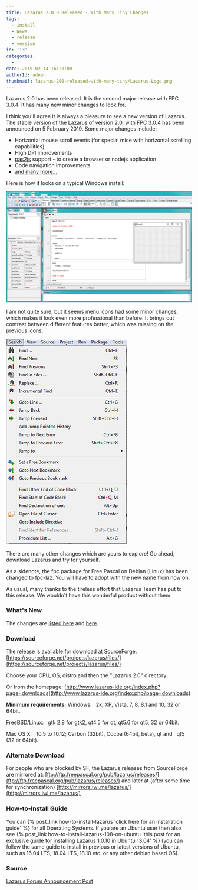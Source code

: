 ```yaml
---
title: Lazarus 2.0.0 Released - With Many Tiny Changes
tags:
  - install
  - News
  - release
  - version
id: '13'
categories:
  -
date: 2019-02-14 16:20:00
authorId: adnan
thumbnail: lazarus-200-released-with-many-tiny/Lazarus-Logo.png
---
```


Lazarus 2.0 has been released. It is the second major release with FPC 3.0.4. It has many new minor changes to look for.
<!-- more -->

I think you'll agree it is always a pleasure to see a new version of Lazarus. The stable version of the Lazarus of version 2.0, with FPC 3.0.4 has been announced on 5 February 2019. Some major changes include:


*   Horizontal mouse scroll events (for special mice with horizontal scrolling capabilities)
*   High DPI improvements
*   [pas2js](http://wiki.lazarus.freepascal.org/lazarus_pas2js_integration) support - to create a browser or nodejs application
*   Code navigation improvements
*   [and many more...](http://wiki.lazarus.freepascal.org/Lazarus_2.0.0_release_notes)


Here is how it looks on a typical Windows install:


![](lazarus-200-released-with-many-tiny/Lazarus-2.0.0-on-windows.png)



I am not quite sure, but it seems menu icons had some minor changes, which makes it look even more professional than before. It brings out contrast between different features better, which was missing on the previous icons.


![](lazarus-200-released-with-many-tiny/Lazarus-2.0.0-menu1.png)




There are many other changes which are yours to explore! Go ahead, download Lazarus and try for yourself.


As a sidenote, the fpc package for Free Pascal on Debian (Linux) has been changed to fpc-laz. You will have to adopt with the new name from now on.

As usual, many thanks to the tireless effort that Lazarus Team has put to this release. We wouldn't have this wonderful product without them.


### What's New

The changes are [listed here](http://wiki.lazarus.freepascal.org/Lazarus_2.0.0_release_notes) and [here](http://wiki.freepascal.org/Lazarus_1.8_fixes_branch#Fixes_for_1.8.0_.28merged.29).


### Download

The release is available for download at SourceForge:
[https://sourceforge.net/projects/lazarus/files/](https://sourceforge.net/projects/lazarus/files/)

Choose your CPU, OS, distro and then the "Lazarus 2.0" directory.

Or from the homepage: [http://www.lazarus-ide.org/index.php?page=downloads](http://www.lazarus-ide.org/index.php?page=downloads)


**Minimum requirements:**
Windows:
  2k, XP, Vista, 7, 8, 8.1 and 10, 32 or 64bit.

FreeBSD/Linux:
  gtk 2.8 for gtk2, qt4.5 for qt, qt5.6 for qt5, 32 or 64bit.

Mac OS X:
  10.5 to 10.12; Carbon (32bit), Cocoa (64bit, beta), qt and
  qt5 (32 or 64bit).


### Alternate Download

For people who are blocked by SF, the Lazarus releases from SourceForge are mirrored at:
[ftp://ftp.freepascal.org/pub/lazarus/releases/](ftp://ftp.freepascal.org/pub/lazarus/releases/)
and later at (after some time for synchronization)
[http://mirrors.iwi.me/lazarus/](http://mirrors.iwi.me/lazarus/)


### How-to-Install Guide


You can {% post_link how-to-install-lazarus 'click here for an installation guide' %} for all Operating Systems.
If you are an Ubuntu user then also see {% post_link how-to-install-lazarus-108-on-ubuntu 'this post for an exclusive guide for installing Lazarus 1.0.10 in Ubuntu 13.04' %} (you can follow the same guide to install in previous or latest versions of Ubuntu, such as 16.04 LTS, 18.04 LTS, 18.10 etc. or any other debian based OS).


### Source

[Lazarus Forum Announcement Post](http://forum.lazarus-ide.org/index.php/topic,44161.0.html)
